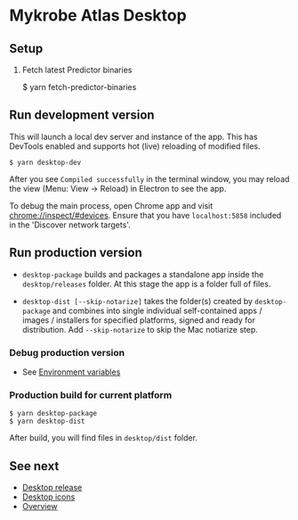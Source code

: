 # Mykrobe Atlas Desktop

## Setup

1. Fetch latest Predictor binaries

	$ yarn fetch-predictor-binaries

## Run development version

This will launch a local dev server and instance of the app. This has DevTools enabled and supports hot (live) reloading of modified files.

	$ yarn desktop-dev

After you see `Compiled successfully` in the terminal window, you may reload the view (Menu: View → Reload) in Electron to see the app.

To debug the main process, open Chrome app and visit [chrome://inspect/#devices](chrome://inspect/#devices). Ensure that you have `localhost:5858` included in the 'Discover network targets'.

## Run production version

* `desktop-package` builds and packages a standalone app inside the `desktop/releases` folder. At this stage the app is a folder full of files.

* `desktop-dist [--skip-notarize]` takes the folder(s) created by `desktop-package` and combines into single individual self-contained apps / images / installers for specified platforms, signed and ready for distribution. Add `--skip-notarize` to skip the Mac notiarize step.

### Debug production version

- See [Environment variables](dotenv.md)

### Production build for current platform

	$ yarn desktop-package
	$ yarn desktop-dist

After build, you will find files in `desktop/dist` folder.

## See next

- [Desktop release](desktop-release.md)
- [Desktop icons](desktop-icons.md)
- [Overview](../README.md)